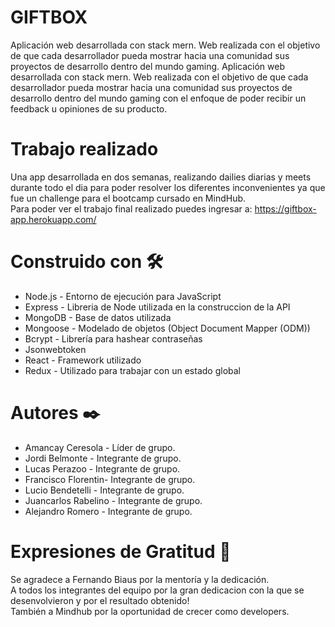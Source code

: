 # GIFTBOX
Aplicación web desarrollada con stack mern. Web realizada con el objetivo de que cada desarrollador pueda mostrar hacia una comunidad sus proyectos de desarrollo dentro del mundo gaming.
Aplicación web desarrollada con stack mern. Web realizada con el objetivo de que cada desarrollador pueda mostrar hacia una comunidad sus proyectos de desarrollo dentro del mundo gaming con el enfoque de poder recibir un feedback u opiniones de su producto.

# Trabajo realizado
Una app desarrollada en dos semanas, realizando dailies diarias y meets durante todo el dia para poder resolver los diferentes inconvenientes ya que fue un challenge para el bootcamp cursado en MindHub.
<br/>Para poder ver el trabajo final realizado puedes ingresar a: https://giftbox-app.herokuapp.com/
# Construido con 🛠️
- Node.js - Entorno de ejecución para JavaScript
- Express - Libreria de Node utilizada en la construccion de la API
- MongoDB - Base de datos utilizada
- Mongoose - Modelado de objetos (Object Document Mapper (ODM))
- Bcrypt - Librería para hashear contraseñas
- Jsonwebtoken
- React - Framework utilizado
- Redux - Utilizado para trabajar con un estado global

# Autores ✒️
- Amancay Ceresola - Líder de grupo.
- Jordi Belmonte - Integrante de grupo.
- Lucas Perazoo - Integrante de grupo.
- Francisco Florentin- Integrante de grupo.
- Lucio Bendetelli - Integrante de grupo.
- Juancarlos Rabelino - Integrante de grupo.
- Alejandro Romero - Integrante de grupo.

# Expresiones de Gratitud 🎁
Se agradece a Fernando Biaus por la mentoría y la dedicación. <br/>
A todos los integrantes del equipo por la gran dedicacion con la que se desenvolvieron y por el resultado obtenido! <br/>
También a Mindhub por la oportunidad de crecer como developers.
